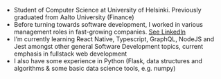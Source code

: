 
- Student of Computer Science at University of Helsinki. Previously graduated from Aalto University (Finance)
- Before turning towards software development, I worked in various management roles in fast-growing companies. [See LinkedIn](https://www.linkedin.com/in/alpopanula/)
- I’m currently learning React Native, Typescript, GraphQL, NodeJS and Jest amongst other general Software Development topics, current emphasis in fullstack web development
- I also have some experience in Python (Flask, data structures and algorithms & some basic data science tools, e.g. numpy)
